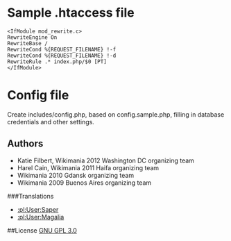 # Sample .htaccess file

```
<IfModule mod_rewrite.c>
RewriteEngine On
RewriteBase /
RewriteCond %{REQUEST_FILENAME} !-f
RewriteCond %{REQUEST_FILENAME} !-d
RewriteRule .* index.php/$0 [PT]
</IfModule>
```

# Config file

Create includes/config.php, based on config.sample.php, filling in database credentials and other settings.

## Authors
* Katie Filbert, Wikimania 2012 Washington DC organizing team
* Harel Cain, Wikimania 2011 Haifa organizing team
* Wikimania 2010 Gdansk organizing team
* Wikimania 2009 Buenos Aires organizing team

###Translations
* [:pl:User:Saper](http://pl.wikipedia.org/wiki/User:Saper "Saper")
* [:pl:User:Magalia](http://pl.wikipedia.org/wiki/User:Magalia "Magalia")

##License
[GNU GPL 3.0](www.gnu.org/copyleft/gpl.html "GNU GPL 3.0")
